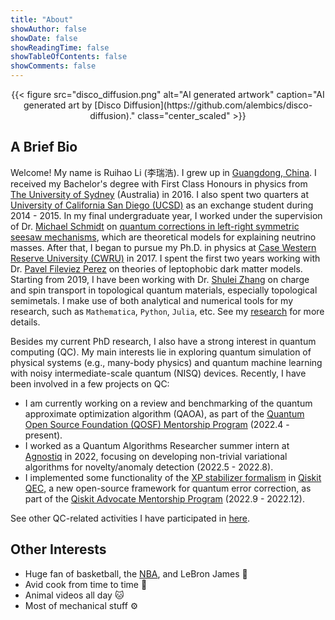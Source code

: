 ```yaml
---
title: "About"
showAuthor: false
showDate: false
showReadingTime: false
showTableOfContents: false
showComments: false
---
```


<!-- <figure>
    <img src="disco_diffusion.png" width=80%/ class="center">
    <figcaption align="center"> AI generated art by [Disco Diffusion](https://github.com/alembics/disco-diffusion). </figcaption>
</figure> -->

<center>
{{< figure
    src="disco_diffusion.png"
    alt="AI generated artwork"
    caption="AI generated art by [Disco Diffusion](https://github.com/alembics/disco-diffusion)."
    class="center_scaled"
    >}}
</center>

<!-- ### Education

<kbd>2017.8 - present</kbd> &ensp;&ensp;
**Ph.D. in Physics**, *Case Western Reserve University*, USA.
<br> 
<kbd>2013.3 - 2016.11</kbd> &ensp;&ensp;
**B.Sc. Honours (Advanced)**, *The University of Sydney*, Australia.
<br>
<kbd>2013.3 - 2016.11</kbd> &ensp;&ensp;
**UCEAP Program**, *University of California San Diego*, USA. -->

<!-- --- -->


## A Brief Bio

Welcome! My name is Ruihao Li (李瑞浩). I grew up in [Guangdong, China](https://en.wikipedia.org/wiki/Guangdong). I received my Bachelor's degree with First Class Honours in physics from [The University of Sydney](https://www.sydney.edu.au/) (Australia) in 2016. I also spent two quarters at [University of California San Diego (UCSD)](https://ucsd.edu/) as an exchange student during 2014 - 2015. In my final undergraduate year, I worked under the supervision of Dr. [Michael Schmidt](https://michael.cai-schmidt.org/) on [quantum corrections in left-right symmetric seesaw mechanisms](/files/Honours_Thesis.pdf), which are theoretical models for explaining neutrino masses. After that, I began to pursue my Ph.D. in physics at [Case Western Reserve University (CWRU)](https://case.edu/) in 2017. I spent the first two years working with Dr. [Pavel Fileviez Perez](https://fileviez.com/) on theories of leptophobic dark matter models. Starting from 2019, I have been working with Dr. [Shulei Zhang](https://physics.case.edu/faculty/shulei-zhang/) on charge and spin transport in topological quantum materials, especially topological semimetals. I make use of both analytical and numerical tools for my research, such as `Mathematica`, `Python`, `Julia`, etc. See my [research](/research/) for more details.

Besides my current PhD research, I also have a strong interest in quantum computing (QC). My main interests lie in exploring quantum simulation of physical systems (e.g., many-body physics) and quantum machine learning with noisy intermediate-scale quantum (NISQ) devices. Recently, I have been involved in a few projects on QC:

- I am currently working on a review and benchmarking of the quantum approximate optimization algorithm (QAOA), as part of the [Quantum Open Source Foundation (QOSF) Mentorship Program](https://qosf.org/qc_mentorship/) (2022.4 - present).
- I worked as a Quantum Algorithms Researcher summer intern at [Agnostiq](https://agnostiq.ai/) in 2022, focusing on developing non-trivial variational algorithms for novelty/anomaly detection (2022.5 - 2022.8).
- I implemented some functionality of the [XP stabilizer formalism](https://quantum-journal.org/papers/q-2022-09-22-815/) in [Qiskit QEC](https://github.com/qiskit-community/qiskit-qec), a new open-source framework for quantum error correction, as part of the [Qiskit Advocate Mentorship Program](https://github.com/qiskit-advocate/qamp-spring-22) (2022.9 - 2022.12).


See other QC-related activities I have participated in [here](https://www.linkedin.com/in/rui-hao-li/details/certifications/). 

<!-- - 04/22: I took part in the 24-hour [QC Hack 2022](/files/QCHack2022_Certificate.pdf) Hackathon and together with four other teammates, we built a prototype of the quantum snakes-and-ladders game and won one of the [Honorable Mentions](https://www.quantumcoalition.io/winners-2022) in the IBM Quantum Challenge.
- 04/22: I was selected as one of the mentees for the [Quantum Open Source Foundation (QOSF) Mentorship Program](https://qosf.org/qc_mentorship/) and began working on a project on the quantum approximate optimization algorithm (QAOA).
- 05/22: I completed the [IBM Quantum Spring Challenge 2022](https://www.credly.com/badges/717d9647-4f1e-46c7-8972-79153902efc6?source=linked_in_profile), which I wrote a series of blog posts about. See: [part I](/blog/ibm-spring-challenge-1/), [part II](/blog/ibm-spring-challenge-2/), and [part III](/blog/ibm-spring-challenge-3/).
- 06/22: I worked as a Quantum Algorithms Research Intern at [Agnostiq](https://agnostiq.ai/) during summer 2022, researching on non-trivial variational algorithms for novelty detection.
- 08/22: I became a [Qiskit Advocate](https://www.credly.com/badges/53d49104-e640-4c64-a3ea-cd5557665499?source=linked_in_profile)!
- 09/22: I was selected as a mentee for the [Qiskit Advocate Mentorship Program](https://github.com/qiskit-advocate/qamp-spring-22) and began working on the implementaion of the [XP stabilizer formalism](https://quantum-journal.org/papers/q-2022-09-22-815/) in [Qiskit QEC](https://github.com/qiskit-community/qiskit-qec).
- 11/22: I completed the [IBM Quantum Fall Challenge 2022](https://www.credly.com/badges/d7e759b1-1dd2-4587-b1f2-9251b19434ac/linked_in_profile), where I learned about the recently released Qiskit Runtime primitives. -->

## Other Interests

  <!-- - I occasionally contemplate quantitative finance with tools like [Zipline](https://github.com/quantrocket-llc/zipline) and [Moonshot](https://github.com/quantrocket-llc/moonshot). :chart_with_upwards_trend: -->
  - Huge fan of basketball, the [NBA](https://www.nba.com/), and LeBron James :crown:
  - Avid cook from time to time :shallow_pan_of_food:
  - Animal videos all day :cat:
  - Most of mechanical stuff :gear: